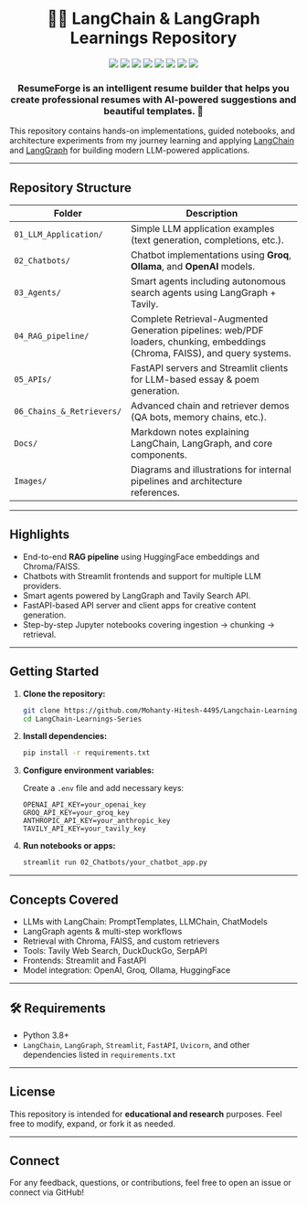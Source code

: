 ﻿<div align="center">
  <h1> 🦜🔗 LangChain & LangGraph Learnings Repository </h1>
  <img src="https://img.shields.io/badge/Python-3776AB?style=for-the-badge&logo=python&logoColor=white" />
  <img src="https://img.shields.io/badge/langchain-1C3C3C?style=for-the-badge&logo=langchain&logoColor=white" />
  <img src="https://img.shields.io/badge/langgraph-008B8B?style=for-the-badge&logo=langgraph&logoColor=white" />
  <img src="https://img.shields.io/badge/-HuggingFace-FDEE21?style=for-the-badge&logo=HuggingFace&logoColor=black" />
  <img src="https://img.shields.io/badge/Groq-412991?style=for-the-badge&logo=groq&logoColor=white" />
  <img src="https://img.shields.io/badge/OpenAI-F0F8FF?style=for-the-badge&logo=openai&logoColor=black" />
  <img src="https://img.shields.io/badge/FastAPI-009688?style=for-the-badge&logo=fastapi&logoColor=white" />
  <img src="https://img.shields.io/badge/Streamlit-%23FE4B4B.svg?style=for-the-badge&logo=streamlit&logoColor=white" />

  <h3>ResumeForge is an intelligent resume builder that helps you create professional resumes with AI-powered suggestions and beautiful templates. 🚀</h3>
</div>
  
This repository contains hands-on implementations, guided notebooks, and architecture experiments from my journey learning and applying [LangChain](https://www.langchain.com/) and [LangGraph](https://www.langchain.com/langgraph/) for building modern LLM-powered applications.

---

## Repository Structure

| Folder | Description |
|--------|-------------|
| `01_LLM_Application/` | Simple LLM application examples (text generation, completions, etc.). |
| `02_Chatbots/` | Chatbot implementations using **Groq**, **Ollama**, and **OpenAI** models. |
| `03_Agents/` | Smart agents including autonomous search agents using LangGraph + Tavily. |
| `04_RAG_pipeline/` | Complete Retrieval-Augmented Generation pipelines: web/PDF loaders, chunking, embeddings (Chroma, FAISS), and query systems. |
| `05_APIs/` | FastAPI servers and Streamlit clients for LLM-based essay & poem generation. |
| `06_Chains_&_Retrievers/` | Advanced chain and retriever demos (QA bots, memory chains, etc.). |
| `Docs/` | Markdown notes explaining LangChain, LangGraph, and core components. |
| `Images/` | Diagrams and illustrations for internal pipelines and architecture references. |

---

## Highlights

- End-to-end **RAG pipeline** using HuggingFace embeddings and Chroma/FAISS.
- Chatbots with Streamlit frontends and support for multiple LLM providers.
- Smart agents powered by LangGraph and Tavily Search API.
- FastAPI-based API server and client apps for creative content generation.
- Step-by-step Jupyter notebooks covering ingestion → chunking → retrieval.

---

## Getting Started

1. **Clone the repository:**
   ```bash
   git clone https://github.com/Mohanty-Hitesh-4495/Langchain-Learning-Series.git
   cd LangChain-Learnings-Series
   ```

2. **Install dependencies:**

   ```bash
   pip install -r requirements.txt
   ```

3. **Configure environment variables:**

   Create a `.env` file and add necessary keys:

   ```env
   OPENAI_API_KEY=your_openai_key
   GROQ_API_KEY=your_groq_key
   ANTHROPIC_API_KEY=your_anthropic_key
   TAVILY_API_KEY=your_tavily_key
   ```

4. **Run notebooks or apps:**

   ```bash
   streamlit run 02_Chatbots/your_chatbot_app.py
   ```

---

## Concepts Covered

* LLMs with LangChain: PromptTemplates, LLMChain, ChatModels
* LangGraph agents & multi-step workflows
* Retrieval with Chroma, FAISS, and custom retrievers
* Tools: Tavily Web Search, DuckDuckGo, SerpAPI
* Frontends: Streamlit and FastAPI
* Model integration: OpenAI, Groq, Ollama, HuggingFace

---

## 🛠 Requirements

* Python 3.8+
* `LangChain`, `LangGraph`, `Streamlit`, `FastAPI`, `Uvicorn`, and other dependencies listed in `requirements.txt`

---

## License

This repository is intended for **educational and research** purposes.
Feel free to modify, expand, or fork it as needed.

---

## Connect

For any feedback, questions, or contributions, feel free to open an issue or connect via GitHub!

